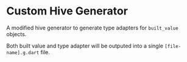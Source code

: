 # Custom Hive Generator

A modified hive generator to generate type adapters for `built_value` objects.

Both built value and type adapter will be outputed into a single `[file-name].g.dart` file.
